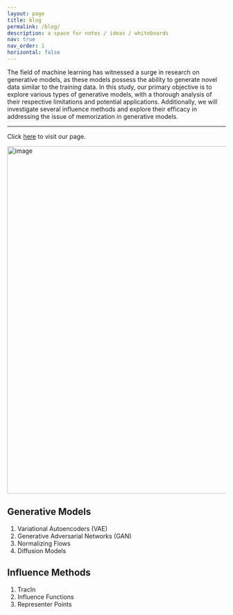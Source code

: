 ```yaml
---
layout: page
title: blog
permalink: /blog/
description: a space for notes / ideas / whiteboards
nav: true
nav_order: 1
horizontal: false
---
```


The field of machine learning has witnessed a surge in research on generative models, as these models possess the ability to generate novel data similar to the training data. In this study, our primary objective is to explore various types of generative models, with a thorough analysis of their respective limitations and potential applications. Additionally, we will investigate several influence methods and explore their efficacy in addressing the issue of memorization in generative models. 

---

Click [here](https://descriptive-ravioli-e02.notion.site/Generative-Models-5daf5dc59d4c48d29337c6edfaad0927) to visit our page.

<img width="800" alt="image" src="https://github.com/user-attachments/assets/1666df37-7969-4d68-a7c2-7fac3a2b1ce4">


## Generative Models
1. Variational Autoencoders (VAE)
2. Generative Adversarial Networks (GAN)
3. Normalizing Flows
4. Diffusion Models

## Influence Methods
1. TracIn
2. Influence Functions
3. Representer Points